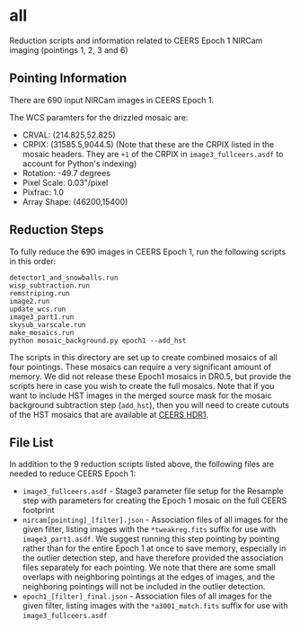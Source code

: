 # all

Reduction scripts and information related to CEERS Epoch 1 NIRCam imaging
(pointings 1, 2, 3 and 6)

## Pointing Information

There are 690 input NIRCam images in CEERS Epoch 1. 

The WCS paramters for the drizzled mosaic are:

* CRVAL: (214.825,52.825)  
* CRPIX: (31585.5,9044.5)  (Note that these are the CRPIX listed in the mosaic
  headers. They are `+1` of the CRPIX in `image3_fullceers.asdf` to account for 
  Python's indexing)  
* Rotation: -49.7 degrees 
* Pixel Scale: 0.03"/pixel
* Pixfrac: 1.0
* Array Shape: (46200,15400)


## Reduction Steps

To fully reduce the 690 images in CEERS Epoch 1, run the following scripts
in this order:

```
detector1_and_snowballs.run
wisp_subtraction.run
remstriping.run
image2.run
update_wcs.run
image3_part1.run
skysub_varscale.run
make_mosaics.run
python mosaic_background.py epoch1 --add_hst
```

The scripts in this directory are set up to create combined mosaics 
of all four pointings. These mosaics can require a very significant amount of 
memory. We did not release these Epoch1 mosaics in DR0.5, but provide the 
scripts here in case you wish to create the full mosaics. Note that if you 
want to include HST images in the merged source mask for the mosaic background
subtraction step (`add_hst`), then you will need to create cutouts of the 
HST mosaics that are available at [CEERS HDR1](https://ceers.github.io/hdr1.html).

## File List

In addition to the 9 reduction scripts listed above, the following files 
are needed to reduce CEERS Epoch 1:

* `image3_fullceers.asdf` - Stage3 parameter file setup for the Resample step
  with parameters for creating the Epoch 1 mosaic on the full CEERS footprint
* `nircam[pointing]_[filter].json` - Association files of all images for the 
  given filter, listing images with the `*tweakreg.fits` suffix for use with 
  `image3_part1.asdf`. We suggest running this step pointing by pointing
  rather than for the entire Epoch 1 at once to save memory, especially in 
  the outlier detection step, and have therefore provided the association 
  files separately for each pointing. We note that there are some small 
  overlaps with neighboring pointings at the edges of images, and the 
  neighboring pointings will not be included in the outlier detection. 
* `epoch1_[filter]_final.json` - Association files of all images for the 
  given filter, listing images with the `*a3001_match.fits` suffix for use
  with `image3_fullceers.asdf`

